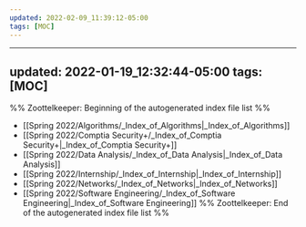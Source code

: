 ```yaml
---
updated: 2022-02-09_11:39:12-05:00
tags: [MOC]
---
```

---
updated: 2022-01-19_12:32:44-05:00
tags: [MOC]
---
%% Zoottelkeeper: Beginning of the autogenerated index file list  %%
-  [[Spring 2022/Algorithms/_Index_of_Algorithms|_Index_of_Algorithms]]
-  [[Spring 2022/Comptia Security+/_Index_of_Comptia Security+|_Index_of_Comptia Security+]]
-  [[Spring 2022/Data Analysis/_Index_of_Data Analysis|_Index_of_Data Analysis]]
-  [[Spring 2022/Internship/_Index_of_Internship|_Index_of_Internship]]
-  [[Spring 2022/Networks/_Index_of_Networks|_Index_of_Networks]]
-  [[Spring 2022/Software Engineering/_Index_of_Software Engineering|_Index_of_Software Engineering]]
%% Zoottelkeeper: End of the autogenerated index file list  %%
